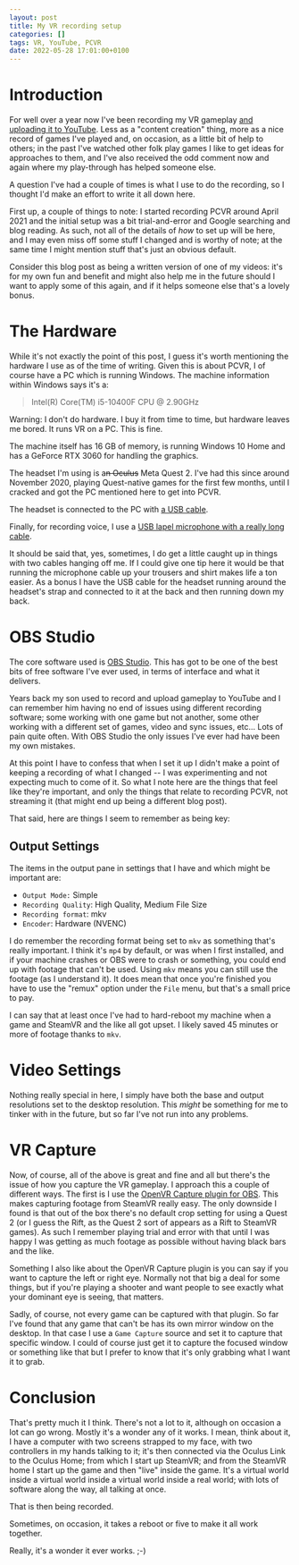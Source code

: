 ```yaml
---
layout: post
title: My VR recording setup
categories: []
tags: VR, YouTube, PCVR
date: 2022-05-28 17:01:00+0100
---
```


# Introduction

For well over a year now I've been recording my VR gameplay [and uploading
it to YouTube](https://www.youtube.com/user/daveporg). Less as a "content
creation" thing, more as a nice record of games I've played and, on
occasion, as a little bit of help to others; in the past I've watched other
folk play games I like to get ideas for approaches to them, and I've also
received the odd comment now and again where my play-through has helped
someone else.

A question I've had a couple of times is what I use to do the recording, so
I thought I'd make an effort to write it all down here.

First up, a couple of things to note: I started recording PCVR around April
2021 and the initial setup was a bit trial-and-error and Google searching
and blog reading. As such, not all of the details of *how* to set up will be
here, and I may even miss off some stuff I changed and is worthy of note; at
the same time I might mention stuff that's just an obvious default.

Consider this blog post as being a written version of one of my videos: it's
for my own fun and benefit and might also help me in the future should I
want to apply some of this again, and if it helps someone else that's a
lovely bonus.

# The Hardware

While it's not exactly the point of this post, I guess it's worth mentioning
the hardware I use as of the time of writing. Given this is about PCVR, I of
course have a PC which is running Windows. The machine information within
Windows says it's a:

> Intel(R) Core(TM) i5-10400F CPU @ 2.90GHz

Warning: I don't do hardware. I buy it from time to time, but hardware
leaves me bored. It runs VR on a PC. This is fine.

The machine itself has 16 GB of memory, is running Windows 10 Home and has a
GeForce RTX 3060 for handling the graphics.

The headset I'm using is a~~n Oculus~~ Meta Quest 2. I've had this
since around November 2020, playing Quest-native games for the first few
months, until I cracked and got the PC mentioned here to get into PCVR.

The headset is connected to the PC with [a USB
cable](https://www.amazon.co.uk/gp/product/B08MJDNV4F/).

Finally, for recording voice, I use a [USB lapel microphone with a really
long cable](https://www.amazon.co.uk/gp/product/B08T1S7NRP/?th=1).

It should be said that, yes, sometimes, I do get a little caught up in
things with two cables hanging off me. If I could give one tip here it would
be that running the microphone cable up your trousers and shirt makes life a
ton easier. As a bonus I have the USB cable for the headset running around
the headset's strap and connected to it at the back and then running down my
back.

# OBS Studio

The core software used is [OBS Studio](https://obsproject.com/). This has
got to be one of the best bits of free software I've ever used, in terms of
interface and what it delivers.

Years back my son used to record and upload gameplay to YouTube and I can
remember him having no end of issues using different recording software;
some working with one game but not another, some other working with a
different set of games, video and sync issues, etc... Lots of pain quite
often. With OBS Studio the only issues I've ever had have been my own
mistakes.

At this point I have to confess that when I set it up I didn't make a point
of keeping a recording of what I changed -- I was experimenting and not
expecting much to come of it. So what I note here are the things that feel
like they're important, and only the things that relate to recording PCVR,
not streaming it (that might end up being a different blog post).

That said, here are things I seem to remember as being key:

## Output Settings

The items in the output pane in settings that I have and which might be
important are:

- `Output Mode:` Simple
- `Recording Quality`: High Quality, Medium File Size
- `Recording format`: mkv
- `Encoder`: Hardware (NVENC)

I do remember the recording format being set to `mkv` as something that's
really important. I think it's `mp4` by default, or was when I first
installed, and if your machine crashes or OBS were to crash or something,
you could end up with footage that can't be used. Using `mkv` means you can
still use the footage (as I understand it). It does mean that once you're
finished you have to use the "remux" option under the `File` menu, but
that's a small price to pay.

I can say that at least once I've had to hard-reboot my machine when a game
and SteamVR and the like all got upset. I likely saved 45 minutes or more of
footage thanks to `mkv`.

# Video Settings

Nothing really special in here, I simply have both the base and output
resolutions set to the desktop resolution. This *might* be something for me
to tinker with in the future, but so far I've not run into any problems.

# VR Capture

Now, of course, all of the above is great and fine and all but there's the
issue of how you capture the VR gameplay. I approach this a couple of
different ways. The first is I use the [OpenVR Capture plugin for
OBS](https://github.com/baffler/OBS-OpenVR-Input-Plugin). This makes
capturing footage from SteamVR really easy. The only downside I found is
that out of the box there's no default crop setting for using a Quest 2 (or
I guess the Rift, as the Quest 2 sort of appears as a Rift to SteamVR
games). As such I remember playing trial and error with that until I was
happy I was getting as much footage as possible without having black bars
and the like.

Something I also like about the OpenVR Capture plugin is you can say if you
want to capture the left or right eye. Normally not that big a deal for some
things, but if you're playing a shooter and want people to see exactly what
your dominant eye is seeing, that matters.

Sadly, of course, not every game can be captured with that plugin. So far
I've found that any game that can't be has its own mirror window on the
desktop. In that case I use a `Game Capture` source and set it to capture
that specific window. I could of course just get it to capture the focused
window or something like that but I prefer to know that it's only grabbing
what I want it to grab.

# Conclusion

That's pretty much it I think. There's not a lot to it, although on occasion
a lot can go wrong. Mostly it's a wonder any of it works. I mean, think
about it, I have a computer with two screens strapped to my face, with two
controllers in my hands talking to it; it's then connected via the Oculus
Link to the Oculus Home; from which I start up SteamVR; and from the SteamVR
home I start up the game and then "live" inside the game. It's a virtual
world inside a virtual world inside a virtual world inside a real world;
with lots of software along the way, all talking at once.

That is then being recorded.

Sometimes, on occasion, it takes a reboot or five to make it all work
together.

Really, it's a wonder it ever works. ;-)

[//]: # (2022-05-28-my-vr-recording-setup.md ends here)
